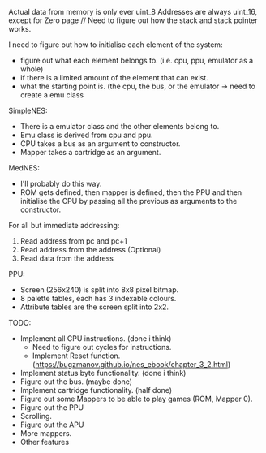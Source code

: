 Actual data from memory is only ever uint_8
Addresses are always uint_16, except for Zero page
// Need to figure out how the stack and stack pointer works.

I need to figure out how to initialise each element of the system:
* figure out what each element belongs to. (i.e. cpu, ppu, emulator as a whole)
* if there is a limited amount of the element that can exist.
* what the starting point is. (the cpu, the bus, or the emulator -> need to create a emu class

SimpleNES:
* There is a emulator class and the other elements belong to.
* Emu class is derived from cpu and ppu.
* CPU takes a bus as an argument to constructor.
* Mapper takes a cartridge as an argument.

MedNES:
*  I'll probably do this way.
* ROM gets defined, then mapper is defined, then the PPU and then initialise the CPU by passing all the previous as arguments to the constructor. 

For all but immediate addressing:
1. Read address from pc and pc+1
2. Read address from the address (Optional)
3. Read data from the address

PPU:
* Screen (256x240) is split into 8x8 pixel bitmap.
* 8 palette tables, each has 3 indexable colours.
* Attribute tables are the screen split into 2x2.

TODO:
* Implement all CPU instructions. (done i think)
	* Need to figure out cycles for instructions.
	* Implement Reset function. (https://bugzmanov.github.io/nes_ebook/chapter_3_2.html)
* Implement status byte functionality. (done i think)
* Figure out the bus. (maybe done)
* Implement cartridge functionality. (half done)
* Figure out some Mappers to be able to play games (ROM, Mapper 0).
* Figure out the PPU
* Scrolling.
* Figure out the APU
* More mappers.
* Other features